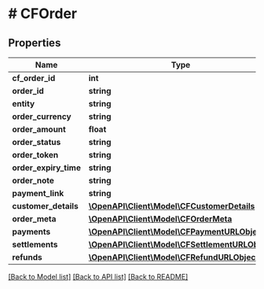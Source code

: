 # # CFOrder

## Properties

Name | Type | Description | Notes
------------ | ------------- | ------------- | -------------
**cf_order_id** | **int** |  | [optional]
**order_id** | **string** |  | [optional]
**entity** | **string** |  | [optional]
**order_currency** | **string** |  | [optional]
**order_amount** | **float** |  | [optional]
**order_status** | **string** |  | [optional]
**order_token** | **string** |  | [optional]
**order_expiry_time** | **string** |  | [optional]
**order_note** | **string** |  | [optional]
**payment_link** | **string** |  | [optional]
**customer_details** | [**\OpenAPI\Client\Model\CFCustomerDetails**](CFCustomerDetails.md) |  | [optional]
**order_meta** | [**\OpenAPI\Client\Model\CFOrderMeta**](CFOrderMeta.md) |  | [optional]
**payments** | [**\OpenAPI\Client\Model\CFPaymentURLObject**](CFPaymentURLObject.md) |  | [optional]
**settlements** | [**\OpenAPI\Client\Model\CFSettlementURLObject**](CFSettlementURLObject.md) |  | [optional]
**refunds** | [**\OpenAPI\Client\Model\CFRefundURLObject**](CFRefundURLObject.md) |  | [optional]

[[Back to Model list]](../../README.md#models) [[Back to API list]](../../README.md#endpoints) [[Back to README]](../../README.md)
